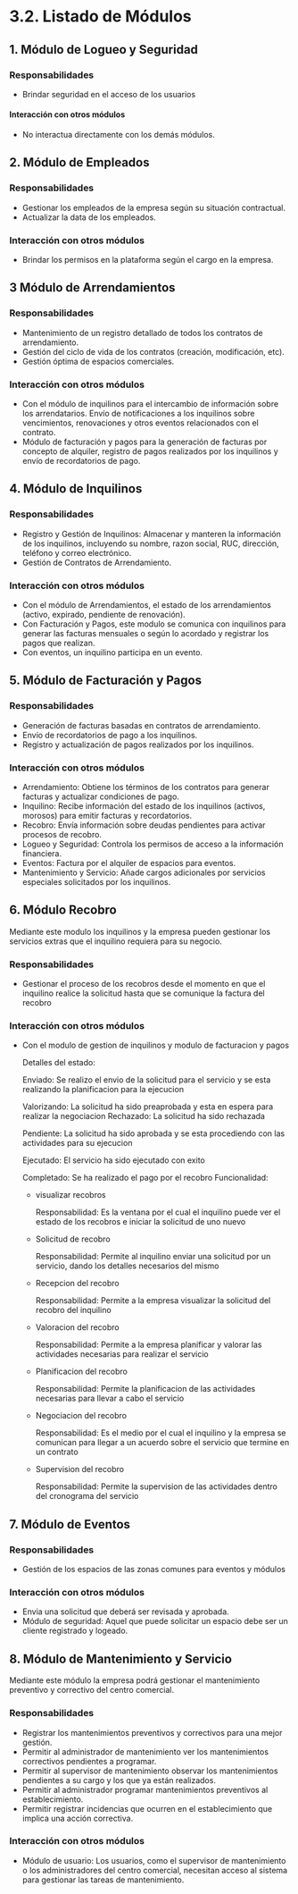 # 3.2. Listado de Módulos

## 1. Módulo de Logueo y Seguridad
### Responsabilidades
- Brindar seguridad en el acceso de los usuarios
#### Interacción con otros módulos
- No interactua directamente con los demás módulos.

## 2. Módulo de Empleados
### Responsabilidades
- Gestionar los empleados de la empresa según su situación contractual.
- Actualizar la data de los empleados.
### Interacción con otros módulos
- Brindar los permisos en la plataforma según el cargo en la empresa.

## 3 Módulo de Arrendamientos
### Responsabilidades
- Mantenimiento de un registro detallado de todos los contratos de arrendamiento.
- Gestión del ciclo de vida de los contratos (creación, modificación, etc).
- Gestión óptima de espacios comerciales.
### Interacción con otros módulos
- Con el módulo de inquilinos para el intercambio de información sobre los arrendatarios.
Envío de notificaciones a los inquilinos sobre vencimientos, renovaciones y otros eventos relacionados con el contrato.
- Módulo de facturación y pagos para la generación de facturas por concepto de alquiler, registro de pagos realizados por los inquilinos y 
envío de recordatorios de pago.

## 4. Módulo de Inquilinos
### Responsabilidades
- Registro y Gestión de Inquilinos: Almacenar y manteren la información de los inquilinos, incluyendo su nombre, razon social, RUC, dirección, teléfono y correo electrónico.
- Gestión de Contratos de Arrendamiento.

### Interacción con otros módulos
- Con el módulo de Arrendamientos, el estado de los arrendamientos (activo, expirado, pendiente de renovación).
- Con Facturación y Pagos, este modulo se comunica con inquilinos para generar las facturas mensuales o según lo acordado y registrar los pagos que realizan.
- Con eventos, un inquilino participa en un evento.

## 5. Módulo de Facturación y Pagos
### Responsabilidades
- Generación de facturas basadas en contratos de arrendamiento.
- Envío de recordatorios de pago a los inquilinos.
- Registro y actualización de pagos realizados por los inquilinos.
### Interacción con otros módulos
- Arrendamiento: Obtiene los términos de los contratos para generar facturas y actualizar condiciones de pago.
- Inquilino: Recibe información del estado de los inquilinos (activos, morosos) para emitir facturas y recordatorios.
- Recobro: Envía información sobre deudas pendientes para activar procesos de recobro.
- Logueo y Seguridad: Controla los permisos de acceso a la información financiera.
- Eventos: Factura por el alquiler de espacios para eventos.
- Mantenimiento y Servicio: Añade cargos adicionales por servicios especiales solicitados por los inquilinos.

## 6. Módulo Recobro
Mediante este modulo los inquilinos y la empresa pueden gestionar los servicios extras que el inquilino requiera para su negocio.
### Responsabilidades
- Gestionar el proceso de los recobros desde el momento en que el inquilino realice la solicitud hasta que se comunique la factura del recobro
### Interacción con otros módulos
- Con el modulo de gestion de inquilinos y modulo de facturacion y pagos

  Detalles del estado:
  
    Enviado: Se realizo el envio de la solicitud para el servicio y se esta realizando la planificacion para la ejecucion
  
    Valorizando: La solicitud ha sido preaprobada y esta en espera para realizar la negociacion
    Rechazado: La solicitud ha sido rechazada
  
    Pendiente: La solicitud ha sido aprobada y se esta procediendo con las actividades para su ejecucion
  
    Ejecutado: El servicio ha sido ejecutado con exito
  
    Completado: Se ha realizado el pago por el recobro
  Funcionalidad:
  - visualizar recobros
    
    Responsabilidad: Es la ventana por el cual el inquilino puede ver el estado de los recobros e iniciar la solicitud de uno nuevo
  - Solicitud de recobro
    
    Responsabilidad: Permite al inquilino enviar una solicitud por un servicio, dando los detalles necesarios del mismo
  - Recepcion del recobro
    
    Responsabilidad: Permite a la empresa visualizar la solicitud del recobro del inquilino
  - Valoracion del recobro
    
    Responsabilidad: Permite a la empresa planificar y valorar las actividades necesarias para realizar el servicio
  - Planificacion del recobro
    
    Responsabilidad: Permite la planificacion de las actividades necesarias para llevar a cabo el servicio
  - Negociacion del recobro
    
    Responsabilidad: Es el medio por el cual el inquilino y la empresa se comunican para llegar a un acuerdo sobre el servicio que termine en un contrato
  - Supervision del recobro
    
    Responsabilidad: Permite la supervision de las actividades dentro del cronograma del servicio
    
## 7. Módulo de Eventos
### Responsabilidades
- Gestión de los espacios de las zonas comunes para eventos y módulos
### Interacción con otros módulos
- Envia una solicitud que deberá ser revisada y aprobada.
- Módulo de seguridad: Aquel que puede solicitar un espacio debe ser un cliente registrado y logeado.

## 8. Módulo de Mantenimiento y Servicio
Mediante este módulo la empresa podrá gestionar el mantenimiento preventivo y correctivo del centro comercial.
### Responsabilidades
- Registrar los mantenimientos preventivos y correctivos para una mejor gestión.
- Permitir al administrador de mantenimiento ver los mantenimientos correctivos pendientes a programar.
- Permitir al supervisor de mantenimiento observar los mantenimientos pendientes a su cargo y los que ya están realizados.
- Permitir al administrador programar mantenimientos preventivos al establecimiento.
- Permitir registrar incidencias que ocurren en el establecimiento que implica una acción correctiva.
### Interacción con otros módulos
- Módulo de usuario: Los usuarios, como el supervisor de mantenimiento o los administradores del centro comercial, necesitan acceso al sistema para gestionar las tareas de mantenimiento. 

